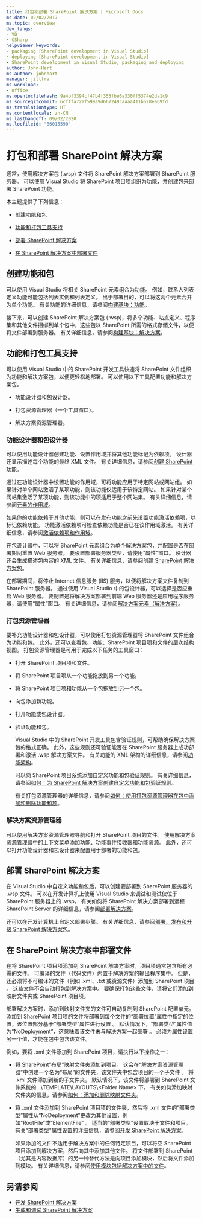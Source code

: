 ```yaml
---
title: 打包和部署 SharePoint 解决方案 | Microsoft Docs
ms.date: 02/02/2017
ms.topic: overview
dev_langs:
- VB
- CSharp
helpviewer_keywords:
- packaging [SharePoint development in Visual Studio]
- deploying [SharePoint development in Visual Studio]
- SharePoint development in Visual Studio, packaging and deploying
author: John-Hart
ms.author: johnhart
manager: jillfra
ms.workload:
- office
ms.openlocfilehash: 9a4bf3394cf47b4f355fbe6a330ff5374e2da1c9
ms.sourcegitcommit: 6cfffa72af599a9d667249caaaa411bb28ea69fd
ms.translationtype: HT
ms.contentlocale: zh-CN
ms.lasthandoff: 09/02/2020
ms.locfileid: "86015590"
---
```

# <a name="package-and-deploy-sharepoint-solutions"></a>打包和部署 SharePoint 解决方案
  通常，使用解决方案包 (.wsp) 文件将 SharePoint 解决方案部署到 SharePoint 服务器。 可以使用 Visual Studio 将 SharePoint 项目项组织为功能，并创建包来部署 SharePoint 功能。

 本主题提供了下列信息：

- [创建功能和包](#create-features-and-packages)

- [功能和打包工具支持](#feature-and-packaging-tool-support)

- [部署 SharePoint 解决方案](#deploy-sharepoint-solutions)

- [在 SharePoint 解决方案中部署文件](#deploy-files-in-sharepoint-solutions)

## <a name="create-features-and-packages"></a>创建功能和包
 可以使用 Visual Studio 将相关 SharePoint 元素组合为功能。 例如，联系人列表定义功能可能包括列表实例和列表定义。 出于部署目的，可以将这两个元素合并为单个功能。 有关功能的详细信息，请参阅[构建基块：功能](/previous-versions/office/developer/sharepoint-2010/ee537350(v=office.14))。

 接下来，可以创建 SharePoint 解决方案包 (.wsp)，将多个功能、站点定义、程序集和其他文件捆绑到单个包中，这些包以 SharePoint 所需的格式存储文件，以便将文件部署到服务器。 有关详细信息，请参阅[构建基块：解决方案](/previous-versions/office/developer/sharepoint-2010/ee537008(v=office.14))。

## <a name="feature-and-packaging-tool-support"></a>功能和打包工具支持
 可以使用 Visual Studio 中的 SharePoint 开发工具快速将 SharePoint 文件组织为功能和解决方案包，以便更轻松地部署。 可以使用以下工具配置功能和解决方案包。

- 功能设计器和包设计器。

- 打包资源管理器（一个工具窗口）。

- 解决方案资源管理器。

### <a name="feature-designer-and-package-designer"></a>功能设计器和包设计器
 可以使用功能设计器创建功能、设置作用域并将其他功能标记为依赖项。 设计器还显示描述每个功能的最终 XML 文件。 有关详细信息，请参阅[创建 SharePoint 功能](../sharepoint/creating-sharepoint-features.md)。

 通过在功能设计器中设置功能的作用域，可将功能应用于特定网站或网站组。 如果针对单个网站激活了某项功能，则该功能仅适用于该特定网站。 如果针对某个网站集激活了某项功能，则该功能中的项适用于整个网站集。 有关详细信息，请参阅[元素的作用域](/previous-versions/office/developer/sharepoint-2010/ms476615(v=office.14))。

 如果你的功能依赖于其他功能，则可以在发布功能之前先设置功能激活依赖项，以标记依赖功能。 功能激活依赖项可检查依赖功能是否已在该作用域激活。 有关详细信息，请参阅[激活依赖项和作用域](/previous-versions/office/developer/sharepoint-2010/aa543162(v=office.14))。

 在包设计器中，可以将 SharePoint 元素组合为单个解决方案包，并配置是否在部署期间重置 Web 服务器。 要设置部署服务器类型，请使用“属性”窗口。 设计器还会生成描述包内容的 XML 文件。 有关详细信息，请参阅[创建 SharePoint 解决方案包](../sharepoint/creating-sharepoint-solution-packages.md)。

 在部署期间，将停止 Internet 信息服务 (IIS) 服务，以便将解决方案文件复制到 SharePoint 服务器。 通过使用 Visual Studio 中的包设计器，可以选择是否应重启 Web 服务器。 要配置是将解决方案部署到前端 Web 服务器还是应用程序服务器，请使用“属性”窗口。 有关详细信息，请参阅[解决方案元素（解决方案）](/previous-versions/office/developer/sharepoint-2010/ms412929(v=office.14))。

### <a name="packaging-explorer"></a>打包资源管理器
 要补充功能设计器和包设计器，可以使用打包资源管理器将 SharePoint 文件组合为功能和包。 此外，还可以查看包、功能、SharePoint 项目项和文件的层次结构视图。 打包资源管理器是可用于完成以下任务的工具窗口：

- 打开 SharePoint 项目项和文件。

- 将 SharePoint 项目项从一个功能拖放到另一个功能。

- 将 SharePoint 项目项和功能从一个包拖放到另一个包。

- 向包添加新功能。

- 打开功能或包设计器。

- 验证功能和包。

  Visual Studio 中的 SharePoint 开发工具包含验证规则，可帮助确保解决方案包的格式正确。 此外，这些规则还可验证能否在 SharePoint 服务器上成功部署和激活 .wsp 解决方案文件。 有关功能的 XML 架构的详细信息，请参阅[功能架构](/previous-versions/office/developer/sharepoint-2010/ms414322(v=office.14))。

  可以向 SharePoint 项目系统添加自定义功能和包验证规则。 有关详细信息，请参阅[如何：为 SharePoint 解决方案创建自定义功能和包验证规则](../sharepoint/how-to-create-custom-feature-and-package-validation-rules-for-sharepoint-solutions.md)。

  有关打包资源管理器的详细信息，请参阅[如何：使用打包资源管理器在包中添加和删除功能和项](../sharepoint/how-to-add-and-remove-features-and-items-to-a-package-by-using-the-packaging-explorer.md)。

### <a name="solution-explorer"></a>解决方案资源管理器
 可以使用解决方案资源管理器导航和打开 SharePoint 项目的文件。 使用解决方案资源管理器中的上下文菜单添加功能、功能事件接收器和功能资源。 此外，还可以打开功能设计器和包设计器来配置用于部署的功能和包。

## <a name="deploy-sharepoint-solutions"></a>部署 SharePoint 解决方案
 在 Visual Studio 中自定义功能和包后，可以创建要部署到 SharePoint 服务器的 .wsp 文件。 可以在开发计算机上使用 Visual Studio 来调试和测试仅位于 SharePoint 服务器上的 .wsp。 有关如何将 SharePoint 解决方案部署到远程 SharePoint Server 的详细信息，请参阅[部署解决方案](/previous-versions/office/developer/sharepoint-2010/aa544500(v=office.14))。

 还可以在开发计算机上自定义部署步骤。 有关详细信息，请参阅[部署、发布和升级 SharePoint 解决方案包](../sharepoint/deploying-publishing-and-upgrading-sharepoint-solution-packages.md)。

## <a name="deploy-files-in-sharepoint-solutions"></a>在 SharePoint 解决方案中部署文件
 在将 SharePoint 项目项添加到 SharePoint 解决方案时，项目项通常包含所有必需的文件。 可编译的文件（代码文件）内置于解决方案的输出程序集中。 但是，还必须将不可编译的文件（例如 .xml、.txt 或资源文件）添加到 SharePoint 项目 。 这些文件不会自动打包到解决方案中。 要确保打包这些文件，请将它们添加到映射文件夹或 SharePoint 项目项。

 部署解决方案时，添加到映射文件夹的文件可自动复制到 SharePoint 配置单元。 添加到 SharePoint 项目项的文件将部署到每个文件的“部署位置”属性中指定的位置，该位置部分基于“部署类型”属性进行设置 。 默认情况下，“部署类型”属性值为“NoDeployment”，这意味着该文件未与解决方案一起部署 。 必须为属性设置另一个值，才能在包中包含该文件。

 例如，要将 .xml 文件添加到 SharePoint 项目，请执行以下操作之一：

- 将 SharePoint“布局”映射文件夹添加到项目。 这会在“解决方案资源管理器”中创建一个名为“布局”的文件夹，该文件夹中包含项目的一个子文件 。 将 .xml 文件添加到新的子文件夹。 默认情况下，该文件将部署到 SharePoint 文件系统的 ..\TEMPLATE\LAYOUTS\\\<Folder Name> 下。 有关如何添加映射文件夹的信息，请参阅[如何：添加和删除映射文件夹](../sharepoint/how-to-add-and-remove-mapped-folders.md)。

- 将 .xml 文件添加到 SharePoint 项目项的文件夹，然后将 .xml 文件的“部署类型”属性从“NoDeployment”更改为其他设置，例如“RootFile”或“ElementFile”  。 适当的“部署类型”设置取决于文件和项目。 有关“部署类型”属性设置的详细信息，请参阅[开发 SharePoint 解决方案](../sharepoint/developing-sharepoint-solutions.md)。

  如果添加的文件不适用于解决方案中的任何特定项目，可以将空 SharePoint 项目添加到解决方案，然后向其中添加其他文件。 将文件部署到 SharePoint（尤其是内容数据库）的另一种替代方法是向项目添加模块，然后将文件添加到模块。 有关详细信息，请参阅[使用模块包括解决方案中的文件](../sharepoint/using-modules-to-include-files-in-the-solution.md)。

## <a name="see-also"></a>另请参阅
- [开发 SharePoint 解决方案](../sharepoint/developing-sharepoint-solutions.md)
- [生成和调试 SharePoint 解决方案](../sharepoint/building-and-debugging-sharepoint-solutions.md)
